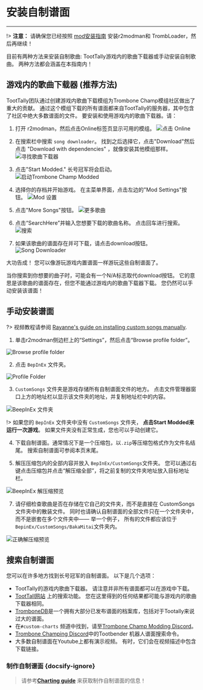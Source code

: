 # 安装自制谱面
---
!> **注意：** 请确保您已经按照 [mod安装指南](installing-r2modman) 安装r2modman和 TrombLoader，然后再继续！

目前有两种方法来安装自制歌曲: TootTally游戏内的歌曲下载器或手动安装自制歌曲。 两种方法都会涵盖在本指南内！

## 游戏内的歌曲下载器 (推荐方法)

TootTally团队通过创建游戏内歌曲下载模组为Trombone Champ模组社区做出了重大的贡献。 通过这个模组下载的所有谱面都来自TootTally的服务器，其中包含了社区中绝大多数谱面的文件。 要安装和使用游戏内的歌曲下载器。请：

1. 打开 r2modman，然后点击Online标签页显示可用的模组。 ![点击 Online](../docs/files/r2modman-install/selectonline.png)

2. 在搜索栏中搜索 `song downloader`。 找到之后选择它，点击"Download"然后点击 "Download with dependencies" ，就像安装其他模组那样。 ![寻找歌曲下载器](../docs/files/songdownloader/findingsongdownloader.jpg)

3. 点击"Start Modded." 长号冠军将会启动。 ![启动Trombone Champ Modded](../docs/files/r2modman-install/startmodded.png)

4. 选择你的存档并开始游戏。 在主菜单界面，点击左边的"Mod Settings"按钮。 ![Mod 设置](../docs/files/songdownloader/modsettings.jpg)

5. 点击"More Songs"按钮。 ![更多歌曲](../docs/files/songdownloader/moresongs.jpg)

6. 点击“SearchHere”并输入您想要下载的歌曲名称。 点击回车进行搜索。 ![搜索](../docs/files/songdownloader/search.jpg)

7. 如果该歌曲的谱面存在并可下载，请点击download按钮。 ![Song Downloader](../docs/files/songdownloader/songdownload.jpg)

大功告成！ 您可以像游玩游戏内置谱面一样游玩这些自制谱面了。

当你搜索到你想要的曲子时，可能会有一个N/A标志取代download按钮。 它的意思是该歌曲的谱面存在，但您不能通过游戏内的歌曲下载器下载。 您仍然可以手动安装该谱面！

## 手动安装谱面

?> 视频教程请参阅 [Rayanne's guide on installing custom songs manually](https://www.youtube.com/watch?v=p0rud1uJ0o0).

1. 单击r2modman侧边栏上的“Settings”，然后点击“Browse profile folder”。

![Browse profile folder](../docs/files/r2modman-install/browseprofile.png)

2. 点击 `BepInEx` 文件夹。

![Profile Folder](../docs/files/r2modman-install/profilefolder.png)

3. `CustomSongs` 文件夹是游戏存储所有自制谱面文件的地方。 点击文件管理器窗口上方的地址栏以显示该文件夹的地址，并复制地址栏中的内容。

![BeepInEx 文件夹](../docs/files/r2modman-install/bepinexfolder.png)

!> 如果您的 `BepInEx` 文件夹中没有 `CustomSongs` 文件夹， **点击Start Modded来运行一次游戏**。 如果文件夹没有正常生成，您也可以手动创建它。

4. 下载自制谱面。通常情况下是一个压缩包，以`.zip`等压缩包格式作为文件名结尾。 搜索自制谱面可参阅本页末尾。

6. 解压压缩包内的全部内容并放入 `BepInEx/CustomSongs`文件夹。 您可以通过右键点击压缩包并点击“解压缩全部”，将之前复制的文件夹地址放入目标地址栏。

![BeepInEx 解压缩预览](../docs/files/customsongextract.png)

7. 请仔细检查歌曲是否在存储在它自己的文件夹，而不是直接在 CustomSongs 文件夹中的散装文件。 同时也请确认自制谱面的全部文件只在一个文件夹中，而不是嵌套在多个文件夹中—— 举一个例子， 所有的文件都应该位于 `BepinEx/CustomSongs/BakaMitai`文件夹内。

![正确解压缩预览](../docs/files/customsongcorrect.png)

## 搜索自制谱面

您可以在许多地方找到长号冠军的自制谱面。 以下是几个选项：
- TootTally的游戏内歌曲下载器。 请注意并非所有谱面都可以在游戏中下载。
- [TootTall网站](https://toottally.com/search/) 上的搜索功能。 您在这里得到的任何结果都可能与游戏内的歌曲下载器相同。
- [TromboneDB](https://tc-mods.github.io/TromboneDB/)是一个拥有大部分已发布谱面的档案库，包括对于Tootally来说过大的谱面。
- 在`#custom-charts` 频道中找到，请至[Trombone Champ Modding Discord](https://discord.gg/KVzKRsbetJ)。
- [Trombone Champing Discord](https://discord.gg/KVzKRsbetJ)中的Tootbender 机器人谱面搜索命令。
- 大多数自制谱面在Youtube上都有演示视频。 有时，它们会在视频描述中包含下载链接。

### 制作自制谱面 {docsify-ignore}

> 请参考[**Charting guide**](creating-charts) 来获取制作自制谱面的信息！
